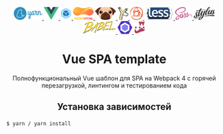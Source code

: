<div align="center">
  <a href="https://yarnpkg.com/">
    <img height="30" alt="Yarn logo" src="/help/logos/yarn-logo.png">
  </a>
  <a href="https://vuejs.org/">
    <img height="30" alt="Vue logo" src="/help/logos/vue-logo.png">
  </a>
  <a href="https://webpack.js.org/">
    <img height="30" alt="Webpack logo" src="/help/logos/webpack-logo.png">
  </a>
  <a href="https://github.com/posthtml/posthtml/">
    <img height="30" alt="Posthtml logo" src="/help/logos/posthtml-logo.png">
  </a>
  <a href="https://pugjs.org/">
    <img height="30" alt="Pug logo" src="/help/logos/pug-logo.png">
  </a>
  <a href="http://haml.info/">
    <img height="30" alt="Haml logo" src="/help/logos/haml-logo.png">
  </a>
  <a href="https://postcss.org/">
    <img height="30" alt="Postcss logo" src="/help/logos/postcss-logo.png">
  </a>
  <a href="http://lesscss.org/">
    <img height="30" alt="Less logo" src="/help/logos/less-logo.png">
  </a>
  <a href="https://sass-lang.com/">
    <img height="30" alt="Sass logo" src="/help/logos/sass-logo.png">
  </a>
  <a href="http://stylus-lang.com/">
    <img height="30" alt="Stylus logo" src="/help/logos/stylus-logo.png">
  </a>
  <a href="https://babeljs.io/">
    <img height="30" alt="Babel logo" src="/help/logos/babel-logo.png">
  </a>
  <a href="https://eslint.org/">
    <img height="30" alt="Eslint logo" src="/help/logos/eslint-logo.png">
  </a>
  <a href="https://facebook.github.io/jest/">
    <img height="30" alt="Jest logo" src="/help/logos/jest-logo.png">
  </a>
  <h1>Vue SPA template</h1>
  <p>Полнофункциональный Vue шаблон для SPA на Webpack 4 с горячей перезагрузкой, линтингом и тестированием кода</p>
</div>

<h2 align="center">Установка зависимостей</h2>

```bash
$ yarn / yarn install
```
